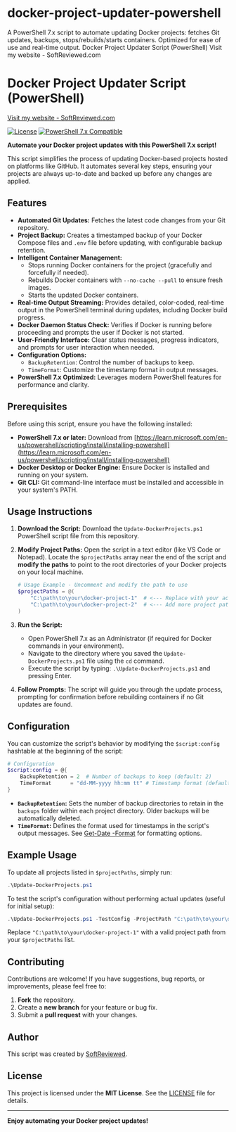 # docker-project-updater-powershell
A PowerShell 7.x script to automate updating Docker projects: fetches Git updates, backups, stops/rebuilds/starts containers. Optimized for ease of use and real-time output.
Docker Project Updater Script (PowerShell)
Visit my website - SoftReviewed.com

# Docker Project Updater Script (PowerShell)

[Visit my website - SoftReviewed.com](https://softreviewed.com/)

[![License](https://img.shields.io/badge/License-MIT-blue.svg)](https://opensource.org/licenses/MIT) [![PowerShell 7.x Compatible](https://img.shields.io/badge/PowerShell-7.x-brightgreen.svg?logo=powershell)](https://learn.microsoft.com/en-us/powershell/)

**Automate your Docker project updates with this PowerShell 7.x script!**

This script simplifies the process of updating Docker-based projects hosted on platforms like GitHub. It automates several key steps, ensuring your projects are always up-to-date and backed up before any changes are applied.

## Features

*   **Automated Git Updates:** Fetches the latest code changes from your Git repository.
*   **Project Backup:** Creates a timestamped backup of your Docker Compose files and `.env` file before updating, with configurable backup retention.
*   **Intelligent Container Management:**
    *   Stops running Docker containers for the project (gracefully and forcefully if needed).
    *   Rebuilds Docker containers with `--no-cache --pull` to ensure fresh images.
    *   Starts the updated Docker containers.
*   **Real-time Output Streaming:** Provides detailed, color-coded, real-time output in the PowerShell terminal during updates, including Docker build progress.
*   **Docker Daemon Status Check:** Verifies if Docker is running before proceeding and prompts the user if Docker is not started.
*   **User-Friendly Interface:** Clear status messages, progress indicators, and prompts for user interaction when needed.
*   **Configuration Options:**
    *   `BackupRetention`:  Control the number of backups to keep.
    *   `TimeFormat`: Customize the timestamp format in output messages.
*   **PowerShell 7.x Optimized:**  Leverages modern PowerShell features for performance and clarity.

## Prerequisites

Before using this script, ensure you have the following installed:

*   **PowerShell 7.x or later:**  Download from [https://learn.microsoft.com/en-us/powershell/scripting/install/installing-powershell](https://learn.microsoft.com/en-us/powershell/scripting/install/installing-powershell)
*   **Docker Desktop or Docker Engine:** Ensure Docker is installed and running on your system.
*   **Git CLI:** Git command-line interface must be installed and accessible in your system's PATH.

## Usage Instructions

1.  **Download the Script:** Download the `Update-DockerProjects.ps1` PowerShell script file from this repository.
2.  **Modify Project Paths:** Open the script in a text editor (like VS Code or Notepad).  Locate the `$projectPaths` array near the end of the script and **modify the paths** to point to the root directories of your Docker projects on your local machine.

    ```powershell
    # Usage Example - Uncomment and modify the path to use
    $projectPaths = @(
        "C:\path\to\your\docker-project-1"  # <--- Replace with your actual project path
        "C:\path\to\your\docker-project-2"  # <--- Add more project paths as needed
    )
    ```
3.  **Run the Script:**
    *   Open PowerShell 7.x as an Administrator (if required for Docker commands in your environment).
    *   Navigate to the directory where you saved the `Update-DockerProjects.ps1` file using the `cd` command.
    *   Execute the script by typing: `.\Update-DockerProjects.ps1` and pressing Enter.
4.  **Follow Prompts:** The script will guide you through the update process, prompting for confirmation before rebuilding containers if no Git updates are found.

## Configuration

You can customize the script's behavior by modifying the `$script:config` hashtable at the beginning of the script:

```powershell
# Configuration
$script:config = @{
    BackupRetention = 2  # Number of backups to keep (default: 2)
    TimeFormat      = "dd-MM-yyyy hh:mm tt" # Timestamp format (default: "dd-MM-yyyy hh:mm tt")
}
```

*   **`BackupRetention`:**  Sets the number of backup directories to retain in the `backups` folder within each project directory. Older backups will be automatically deleted.
*   **`TimeFormat`:**  Defines the format used for timestamps in the script's output messages.  See [Get-Date -Format](https://learn.microsoft.com/en-us/powershell/module/microsoft.powershell.utility/get-date?view=powershell-7.4) for formatting options.

## Example Usage

To update all projects listed in `$projectPaths`, simply run:

```powershell
.\Update-DockerProjects.ps1
```

To test the script's configuration without performing actual updates (useful for initial setup):

```powershell
.\Update-DockerProjects.ps1 -TestConfig -ProjectPath "C:\path\to\your\docker-project-1"
```
Replace `"C:\path\to\your\docker-project-1"` with a valid project path from your `$projectPaths` list.

## Contributing

Contributions are welcome!  If you have suggestions, bug reports, or improvements, please feel free to:

1.  **Fork** the repository.
2.  Create a **new branch** for your feature or bug fix.
3.  Submit a **pull request** with your changes.

## Author

This script was created by [SoftReviewed](https://softreviewed.com/).

## License

This project is licensed under the **MIT License**. See the [LICENSE](LICENSE) file for details.

---

**Enjoy automating your Docker project updates!**
